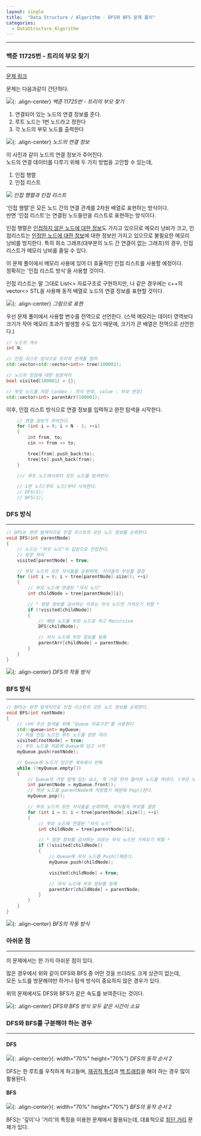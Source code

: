 ```yaml
---
layout: single
title:  "Data Structure / Algorithm - DFS와 BFS 문제 풀이"
categories:
  - DataStructure_Algorithm
---
```


---

### 백준 11725번 - 트리의 부모 찾기
---

[문제 링크](https://www.acmicpc.net/problem/11725)

문제는 다음과같이 간단하다.

![](/assets/images/dataAlgorithm_tree0.png){: .align-center}
*백준 11725번 - 트리의 부모 찾기*

1. 연결되어 있는 노드의 연결 정보를 준다.
2. 루트 노드는 1번 노드라고 정한다
3. 각 노드의 부모 노드를 출력한다

![](/assets/images/dataAlgorithm_tree1.png){: .align-center}
*노드의 연결 정보*

이 사진과 같이 노드의 연결 정보가 주어진다.  
노드의 연결 데이터를 다루기 위해 두 가지 방법을 고안할 수 있는데,

1. 인접 행렬
2. 인접 리스트

![](https://blog.kakaocdn.net/dn/An8Dn/btqIqmfKxBX/KwJNGT1yfPIYsdhAuAerP0/img.jpg)
*인접 행렬과 인접 리스트*

'인접 행렬'은 모든 노드 간의 연결 관계를 2차원 배열로 표현하는 방식이다.  
반면 '인접 리스트'는 연결된 노드들만을 리스트로 표현하는 방식이다.

인접 행렬은 <u>인접하지 않은 노드에 대한 정보</u>도 가지고 있으므로 메모리 낭비가 크고,
인접리스트는 <u>인접한 노드에 대한 정보</u>에 대한 정보만 가지고 있으므로 불필요한 메모리 낭비를 방지한다.
특히 희소 그래프(대부분의 노드 간 연결이 없는 그래프)의 경우, 인접 리스트가 메모리 낭비를 줄일 수 있다.

이 문제 풀이에서 메모리 사용에 있어 더 효율적인 인접 리스트를 사용할 예정이다.  
정확히는 '인접 리스트 방식'을 사용할 것이다.

인접 리스트는 말 그대로 List<> 자료구조로 구현하지만,
나 같은 경우에는 c++의 vector<> STL을 사용해 동적 배열로 노드의 연결 정보를 표현할 것이다.

![](/assets/images/dataAlgorithm_tree2.png){: .align-center}
*그림으로 표현*

우선 문제 풀이에서 사용할 변수를 전역으로 선언한다. (스택 메모리는 데이터 영역보다 크기가 작아 메모리 초과가 발생할 수도 있기 때문에, 크기가 큰 배열은 전역으로 선언한다.)

```c++
// 노드의 개수
int N;

// 인접 리스트 방식으로 트리의 관계를 정의
std::vector<std::vector<int>> tree(100001);

// 노드의 정점에 대한 방문처리
bool visited[100001] = {};

// 부모 노드를 저장 (index : 자식 번호, value : 부모 번호)
std::vector<int> parentArr(100001);
```

이후, 인접 리스트 방식으로 연결 정보를 입력하고 완전 탐색을 시작한다.

```c++
	// 연결 정보가 주어진다.
	for (int i = 0; i < N - 1; ++i)
	{
		int from, to;
		cin >> from >> to;

		tree[from].push_back(to);
		tree[to].push_back(from);
	}

    /// 루트 노드에서부터 모든 노드를 탐색한다.

    // 1번 노드(루트 노드)부터 시작한다.
	// DFS(1);
	// BFS(1);
```

### DFS 방식
---

```c++
// DFS는 완전 탐색이므로 인접 리스트의 모든 노드 정보를 순회한다.
void DFS(int parentNode)
{
	// 노드는 "부모 노드"의 입장으로 진입한다.
	// 방문 처리
	visited[parentNode] = true;

	// 부모 노드의 모든 자식들을 순회하며, 자식들의 부모를 결정
	for (int i = 0; i < tree[parentNode].size(); ++i)
	{
		// 부모 노드에 연결된 "자식 노드"
		int childNode = tree[parentNode][i];

		// * 방문 정보를 검사하는 이유는 자식 노드만 가져오기 위함 *
		if (!visited[childNode])
		{
			// 해당 노드를 부모 노드로 하고 Recursive
			DFS(childNode);

			// 자식 노드에 부모 정보를 등록
			parentArr[childNode] = parentNode;
		}
	}
}
```

![](/assets/gif/algorithm_dfs.gif){: .align-center}
*DFS의 작동 방식*

### BFS 방식
---

```c++
// BFS는 완전 탐색이므로 인접 리스트의 모든 노드 정보를 순회한다.
void BFS(int rootNode)
{
	// 너비 우선 탐색을 위해 "Queue 자료구조"를 사용한다
	std::queue<int> myQueue;
	// 처음 진입 노드인 루트 노드를 방문 처리
	visited[rootNode] = true;
	// 루트 노드를 처음에 Queue에 담고 시작
	myQueue.push(rootNode);

	// Queue에 노드가 있으면 계속해서 반복
	while (!myQueue.empty())
	{
		// Queue의 가장 앞에 있는 요소, 즉 가장 먼저 들어온 노드를 꺼낸다. (부모 노드)
		int parentNode = myQueue.front();
		// 꺼낸 노드를 parentNode에 저장했기 때문에 Pop()한다.
		myQueue.pop();

		// 부모 노드의 모든 자식들을 순회하며, 자식들의 부모를 결정
		for (int i = 0; i < tree[parentNode].size(); ++i)
		{
			// 부모 노드에 연결된 "자식 노드"
			int childNode = tree[parentNode][i];

			// * 방문 정보를 검사하는 이유는 자식 노드만 가져오기 위함 *
			if (!visited[childNode])
			{
				// Queue에 자식 노드를 Push()해준다.
				myQueue.push(childNode);

				visited[childNode] = true;

				// 자식 노드에 부모 정보를 등록
				parentArr[childNode] = parentNode;
			}
		}
	}
}
```

![](/assets/gif/algorithm_bfs.gif){: .align-center}
*BFS의 작동 방식*

### 아쉬운 점
---

이 문제에서는 한 가지 아쉬운 점이 있다.

많은 경우에서 위와 같이 DFS와 BFS 중 어떤 것을 쓰더라도 크게 상관이 없는데,  
모든 노드를 방문해야만 하거나 탐색 방식이 중요하지 않은 경우가 있다.

위의 문제에서도 DFS와 BFS가 같은 속도를 보여준다는 것이다.

![](/assets/images/dataAlgorithm_dfs_bfs_diff.png){: .align-center}
*DFS와 BFS 방식 모두 같은 시간이 소요*

### DFS와 BFS를 구분해야 하는 경우
---

#### DFS

![](https://img1.daumcdn.net/thumb/R1280x0/?scode=mtistory2&fname=https%3A%2F%2Fblog.kakaocdn.net%2Fdn%2FGlmWb%2FbtrnCPbhk8J%2Fin0bgtZGaCQyZI2l7RJYk0%2Fimg.png){: .align-center}{: width="70%" height="70%"}
*DFS의 동작 순서 2*

DFS는 한 루트를 우직하게 파고들며, <u>재귀적 특성</u>과 <u>백 트래킹</u>을 해야 하는 경우 많이 활용된다.

#### BFS

![](https://img1.daumcdn.net/thumb/R1280x0/?scode=mtistory2&fname=https%3A%2F%2Fblog.kakaocdn.net%2Fdn%2FdaONN3%2FbtrnJBwlGfm%2FZSKtMi9cUjRRW7odtmI3Yk%2Fimg.png){: .align-center}{: width="70%" height="70%"}
*BFS의 동작 순서 2*

BFS는 '깊이'나 '거리'의 특징을 이용한 문제에서 활용되는데, 대표적으로 <u>최단 거리</u> 문제가 있다.